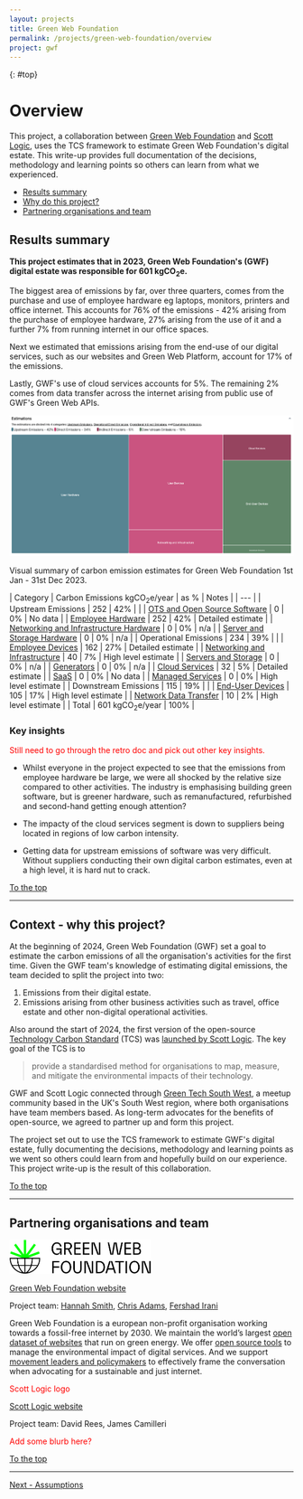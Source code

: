 ```yaml
---
layout: projects
title: Green Web Foundation
permalink: /projects/green-web-foundation/overview
project: gwf
---
```


{: #top}

# Overview

This project, a collaboration between [Green Web Foundation](https://www.thegreenwebfoundation.org/) and [Scott Logic](https://www.scottlogic.com/), uses the TCS framework to estimate Green Web Foundation's digital estate. This write-up provides full documentation of the decisions, methodology and learning points so others can learn from what we experienced.

- [Results summary](#results-summary)
- [Why do this project?](#context---why-this-project)
- [Partnering organisations and team](#partnering-organisations-and-team)

## Results summary

**This project estimates that in 2023, Green Web Foundation's (GWF) digital estate was responsible for 601 kgCO<sub>2</sub>e.**

The biggest area of emissions by far, over three quarters, comes from the purchase and use of employee hardware eg laptops, monitors, printers and office internet. This accounts for 76% of the emissions - 42% arising from the purchase of employee hardware, 27% arising from the use of it and a further 7% from running internet in our office spaces. 

Next we estimated that emissions arising from the end-use of our digital services, such as our websites and Green Web Platform, account for 17% of the emissions. 

Lastly, GWF's use of cloud services accounts for 5%. The remaining 2% comes from data transfer across the internet arising from public use of GWF's Green Web APIs.

![GWF Emissions Treemap](/assets/images/projects/GWF/gwf-emissions-treemap.png)
<p class="italic text-center">Visual summary of carbon emission estimates for Green Web Foundation 1st Jan - 31st Dec 2023.</p>

<div class="gwf-results-table"></div>

| Category | Carbon Emissions kgCO<sub>2</sub>e/year | as % | Notes |
| --- |
| Upstream Emissions | 252 | 42% | |
| [OTS and Open Source Software](/projects/green-web-foundation/upstream#software) | <span class="text-charcoal-300">0</span> | <span class="text-charcoal-300">0%</span> | No data |
| [Employee Hardware](/projects/green-web-foundation/upstream#employee-hardware) | 252 | 42% | Detailed estimate |
| [Networking and Infrastructure Hardware](/projects/green-web-foundation/upstream#networking-and-infrastructure-hardware) | <span class="text-charcoal-300">0</span> | <span class="text-charcoal-300">0%</span> | <span class="text-charcoal-300">n/a</span> |
| [Server and Storage Hardware](/projects/green-web-foundation/upstream#servers-and-storage-hardware) | <span class="text-charcoal-300">0</span> | <span class="text-charcoal-300">0%</span> | <span class="text-charcoal-300">n/a</span> |
| Operational Emissions | 234 | 39% | |
| [Employee Devices](/projects/green-web-foundation/operational#employee-devices) | 162 | 27% | Detailed estimate |
| [Networking and Infrastructure](/projects/green-web-foundation/operational#networking-and-infrastructure) | 40 | 7% | High level estimate |
| [Servers and Storage](/projects/green-web-foundation/operational#servers-and-storage) | <span class="text-charcoal-300">0</span> | <span class="text-charcoal-300">0%</span> | <span class="text-charcoal-300">n/a</span> |
| [Generators](/projects/green-web-foundation/operational#generators) | <span class="text-charcoal-300">0</span> | <span class="text-charcoal-300">0%</span> | <span class="text-charcoal-300">n/a</span> |
| [Cloud Services](/projects/green-web-foundation/operational#cloud-services) | 32 | 5% | Detailed estimate |
| [SaaS](/projects/green-web-foundation/operational#saas-services) | <span class="text-charcoal-300">0</span> | <span class="text-charcoal-300">0%</span> | No data |
| [Managed Services](/projects/green-web-foundation/operational#managed-services) | <span class="text-charcoal-300">0</span> | <span class="text-charcoal-300">0%</span> | High level estimate |
| Downstream Emissions | 115 | 19% | |
| [End-User Devices](/projects/green-web-foundation/downstream#end-user-devices) | 105 | 17% | High level estimate |
| [Network Data Transfer](/projects/green-web-foundation/downstream#network-data-transfer) | 10 | 2% | High level estimate |
| Total | 601 kgCO<sub>2</sub>e/year | 100% |

### Key insights

<span style="color: red">Still need to go through the retro doc and pick out other key insights.</span>


* Whilst everyone in the project expected to see that the emissions from employee hardware be large, we were all shocked by the relative size compared to other activities. The industry is emphasising building green software, but is greener hardware, such as remanufactured, refurbished and second-hand getting enough attention?

* The impacty of the cloud services segment is down to suppliers being located in regions of low carbon intensity.

* Getting data for upstream emissions of software was very difficult. Without suppliers conducting their own digital carbon estimates, even at a high level, it is hard nut to crack.


[To the top](#top)

---

## Context - why this project?

At the beginning of 2024, Green Web Foundation (GWF) set a goal to estimate the carbon emissions of all the organisation's activities for the first time. Given the GWF team's knowledge of estimating digital emissions, the team decided to split the project into two:

1. Emissions from their digital estate.
2. Emissions arising from other business activities such as travel, office estate and other non-digital operational activities.

Also around the start of 2024, the first version of the open-source [Technology Carbon Standard](https://www.techcarbonstandard.org/) (TCS) was [launched by Scott Logic](https://blog.scottlogic.com/2024/02/13/announcing-the-proposed-technology-carbon-standard.html). The key goal of the TCS is to

> provide a standardised method for organisations to map, measure, and mitigate the environmental impacts of their technology.

GWF and Scott Logic connected through [Green Tech South West](https://greentechsouthwest.org/), a meetup community based in the UK's South West region, where both organisations have team members based. As long-term advocates for the benefits of open-source, we agreed to partner up and form this project. 

The project set out to use the TCS framework to estimate GWF's digital estate, fully documenting the decisions, methodology and learning points as we went so others could learn from and hopefully build on our experience. This project write-up is the result of this collaboration.

[To the top](#top)

---

## Partnering organisations and team

<div class="flex gap-8">

<div class="basis-1/2">

<img style="height:60px" src="/assets/images/projects/GWF/GWF-logo.svg">

<a href="https://www.thegreenwebfoundation.org/">Green Web Foundation website</a>

<p>Project team: <a href="https://www.linkedin.com/in/hanopcan/">Hannah Smith</a>, <a href="https://www.linkedin.com/in/mrchrisadams/">Chris Adams</a>, <a href="https://www.linkedin.com/in/fershad/">Fershad Irani</a></p>

<p>Green Web Foundation is a european non-profit organisation working towards a fossil-free internet by 2030. We maintain the world’s largest <a href="https://www.thegreenwebfoundation.org/green-web-datasets/">open dataset of websites</a> that run on green energy. We offer <a href="https://www.thegreenwebfoundation.org/tools/">open source tools</a> to manage the environmental impact of digital services. And we support <a href="https://www.thegreenwebfoundation.org/fellowships">movement leaders and policymakers</a> to effectively frame the conversation when advocating for a sustainable and just internet.</p>

</div>

<div class="basis-1/2">

<p><span style="color: red;">Scott Logic logo</span></p>

<p><a href="https://www.scottlogic.com/">Scott Logic website</a></p>

<p>Project team: David Rees, James Camilleri</p>

<p><span style="color: red;">Add some blurb here?</span></p>



</div>
</div>

[To the top](#top)

---
[Next - Assumptions](assumptions)

